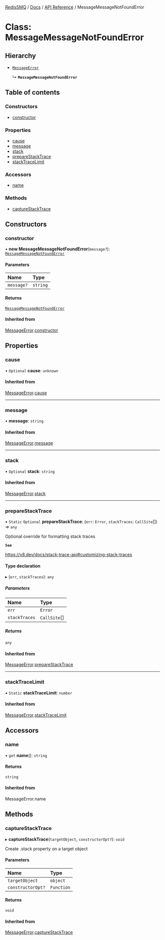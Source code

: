 [RedisSMQ](../../../README.md) / [Docs](../../README.md) / [API Reference](../README.md) / MessageMessageNotFoundError

# Class: MessageMessageNotFoundError

## Hierarchy

- [`MessageError`](MessageError.md)

  ↳ **`MessageMessageNotFoundError`**

## Table of contents

### Constructors

- [constructor](MessageMessageNotFoundError.md#constructor)

### Properties

- [cause](MessageMessageNotFoundError.md#cause)
- [message](MessageMessageNotFoundError.md#message)
- [stack](MessageMessageNotFoundError.md#stack)
- [prepareStackTrace](MessageMessageNotFoundError.md#preparestacktrace)
- [stackTraceLimit](MessageMessageNotFoundError.md#stacktracelimit)

### Accessors

- [name](MessageMessageNotFoundError.md#name)

### Methods

- [captureStackTrace](MessageMessageNotFoundError.md#capturestacktrace)

## Constructors

### constructor

• **new MessageMessageNotFoundError**(`message?`): [`MessageMessageNotFoundError`](MessageMessageNotFoundError.md)

#### Parameters

| Name | Type |
| :------ | :------ |
| `message?` | `string` |

#### Returns

[`MessageMessageNotFoundError`](MessageMessageNotFoundError.md)

#### Inherited from

[MessageError](MessageError.md).[constructor](MessageError.md#constructor)

## Properties

### cause

• `Optional` **cause**: `unknown`

#### Inherited from

[MessageError](MessageError.md).[cause](MessageError.md#cause)

___

### message

• **message**: `string`

#### Inherited from

[MessageError](MessageError.md).[message](MessageError.md#message)

___

### stack

• `Optional` **stack**: `string`

#### Inherited from

[MessageError](MessageError.md).[stack](MessageError.md#stack)

___

### prepareStackTrace

▪ `Static` `Optional` **prepareStackTrace**: (`err`: `Error`, `stackTraces`: `CallSite`[]) => `any`

Optional override for formatting stack traces

**`See`**

https://v8.dev/docs/stack-trace-api#customizing-stack-traces

#### Type declaration

▸ (`err`, `stackTraces`): `any`

##### Parameters

| Name | Type |
| :------ | :------ |
| `err` | `Error` |
| `stackTraces` | `CallSite`[] |

##### Returns

`any`

#### Inherited from

[MessageError](MessageError.md).[prepareStackTrace](MessageError.md#preparestacktrace)

___

### stackTraceLimit

▪ `Static` **stackTraceLimit**: `number`

#### Inherited from

[MessageError](MessageError.md).[stackTraceLimit](MessageError.md#stacktracelimit)

## Accessors

### name

• `get` **name**(): `string`

#### Returns

`string`

#### Inherited from

MessageError.name

## Methods

### captureStackTrace

▸ **captureStackTrace**(`targetObject`, `constructorOpt?`): `void`

Create .stack property on a target object

#### Parameters

| Name | Type |
| :------ | :------ |
| `targetObject` | `object` |
| `constructorOpt?` | `Function` |

#### Returns

`void`

#### Inherited from

[MessageError](MessageError.md).[captureStackTrace](MessageError.md#capturestacktrace)
